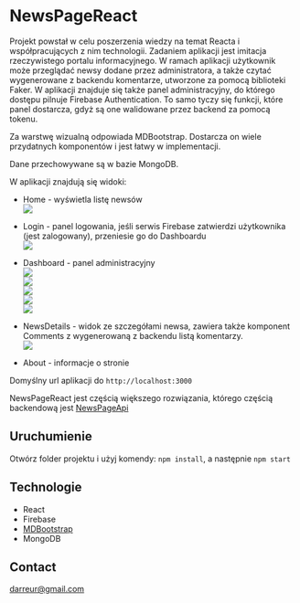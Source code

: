# NewsPageReact

Projekt powstał w celu poszerzenia wiedzy na temat Reacta i współpracujących z nim technologii. Zadaniem aplikacji jest imitacja rzeczywistego portalu informacyjnego. W ramach aplikacji użytkownik może przeglądać newsy dodane przez administratora, a także czytać wygenerowane z backendu komentarze, utworzone za pomocą biblioteki Faker. 
W aplikacji znajduje się także panel administracyjny, do którego dostępu pilnuje Firebase Authentication. To samo tyczy się funkcji, które panel dostarcza, gdyż są one walidowane przez backend za pomocą tokenu. 

Za warstwę wizualną odpowiada MDBootstrap. Dostarcza on wiele przydatnych komponentów i jest łatwy w implementacji. 

Dane przechowywane są w bazie MongoDB.

W aplikacji znajdują się widoki:
* Home - wyświetla listę newsów <br />
<img src="https://github.com/DamSzymanski/NewsPageReact/blob/master/public/home.png" /><br />
* Login - panel logowania, jeśli serwis Firebase zatwierdzi użytkownika (jest zalogowany), przeniesie go do Dashboardu <br/>
<img src="https://github.com/DamSzymanski/NewsPageReact/blob/master/public/logowanie.PNG" /><br />
* Dashboard - panel administracyjny <br />
<img src="https://github.com/DamSzymanski/NewsPageReact/blob/master/public/panel1.PNG" /><br />
<img src="https://github.com/DamSzymanski/NewsPageReact/blob/master/public/panel2.PNG" /><br />
<img src="https://github.com/DamSzymanski/NewsPageReact/blob/master/public/panel3.PNG" /><br />
<img src="https://github.com/DamSzymanski/NewsPageReact/blob/master/public/panel4.PNG" /><br />
<img src="https://github.com/DamSzymanski/NewsPageReact/blob/master/public/panel5.PNG" /><br />

* NewsDetails - widok ze szczegółami newsa, zawiera także komponent Comments z wygenerowaną z backendu listą komentarzy. <br />
<img src="https://github.com/DamSzymanski/NewsPageReact/blob/master/public/details.PNG" /><br />

* About - informacje o stronie <br />

Domyślny url aplikacji do `http://localhost:3000`

NewsPageReact jest częścią większego rozwiązania, którego częścią backendową jest [NewsPageApi](https://github.com/DamSzymanski/NewsPageApi)

## Uruchumienie

Otwórz folder projektu i użyj komendy: `npm install`, a następnie `npm start`

## Technologie
* React
* Firebase
* [MDBootstrap](https://mdbootstrap.com)
* MongoDB

## Contact
darreur@gmail.com


